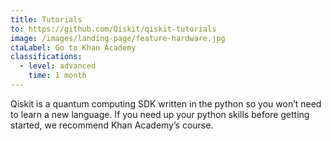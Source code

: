 ```yaml
---
title: Tutorials
to: https://github.com/Qiskit/qiskit-tutorials
image: /images/landing-page/feature-hardware.jpg
ctaLabel: Go to Khan Academy
classifications:
  - level: advanced
    time: 1 month
---
```

Qiskit is a quantum computing SDK written in the python so you won’t need to learn a new language. If you need up your python skills before getting started, we recommend Khan Academy’s course.
